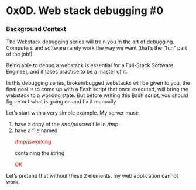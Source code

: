 # 0x0D. Web stack debugging #0

### Background Context

The Webstack debugging series will train you in the art of debugging. Computers and software rarely work the way we want (that’s the “fun” part of the job!).

Being able to debug a webstack is essential for a Full-Stack Software Engineer, and it takes practice to be a master of it.

In this debugging series, broken/bugged webstacks will be given to you, the final goal is to come up with a Bash script that once executed, will bring the webstack to a working state. But before writing this Bash script, you should figure out what is going on and fix it manually.

Let’s start with a very simple example. My server must:

1. have a copy of the <i>/etc/passwd</i> file in <i>/tmp</i>
2. have a file named <p style= "color: red">/tmp/isworking</p> containing the string <p style= "color: red">OK</p>

Let’s pretend that without these 2 elements, my web application cannot work.
